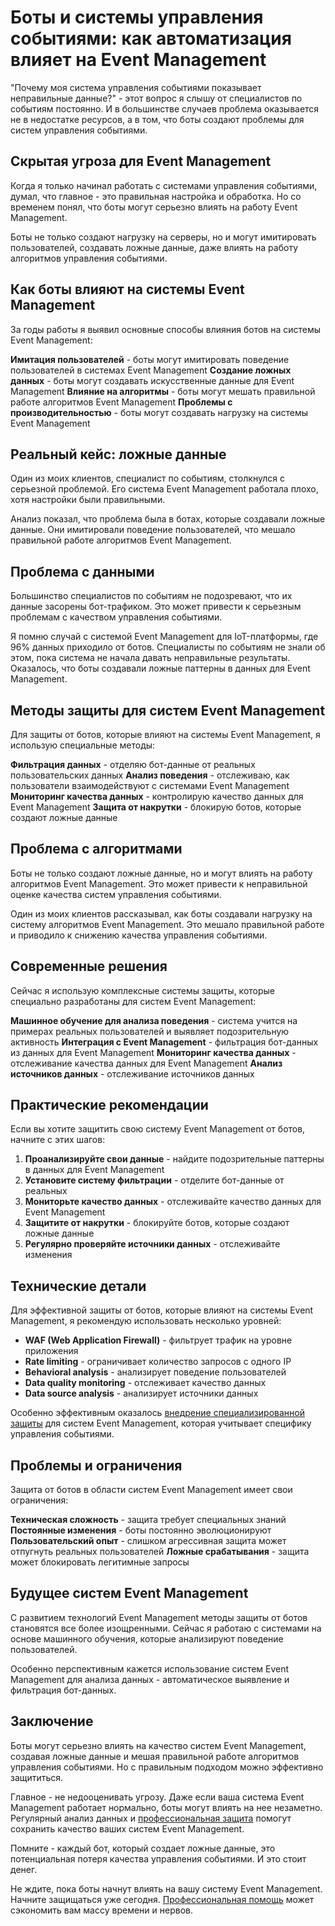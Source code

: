 ﻿# Боты и системы управления событиями: как автоматизация влияет на Event Management

"Почему моя система управления событиями показывает неправильные данные?" - этот вопрос я слышу от специалистов по событиям постоянно. И в большинстве случаев проблема оказывается не в недостатке ресурсов, а в том, что боты создают проблемы для систем управления событиями.

## Скрытая угроза для Event Management

Когда я только начинал работать с системами управления событиями, думал, что главное - это правильная настройка и обработка. Но со временем понял, что боты могут серьезно влиять на работу Event Management.

Боты не только создают нагрузку на серверы, но и могут имитировать пользователей, создавать ложные данные, даже влиять на работу алгоритмов управления событиями.

## Как боты влияют на системы Event Management

За годы работы я выявил основные способы влияния ботов на системы Event Management:

**Имитация пользователей** - боты могут имитировать поведение пользователей в системах Event Management
**Создание ложных данных** - боты могут создавать искусственные данные для Event Management
**Влияние на алгоритмы** - боты могут мешать правильной работе алгоритмов Event Management
**Проблемы с производительностью** - боты могут создавать нагрузку на системы Event Management

## Реальный кейс: ложные данные

Один из моих клиентов, специалист по событиям, столкнулся с серьезной проблемой. Его система Event Management работала плохо, хотя настройки были правильными.

Анализ показал, что проблема была в ботах, которые создавали ложные данные. Они имитировали поведение пользователей, что мешало правильной работе алгоритмов Event Management.

## Проблема с данными

Большинство специалистов по событиям не подозревают, что их данные засорены бот-трафиком. Это может привести к серьезным проблемам с качеством управления событиями.

Я помню случай с системой Event Management для IoT-платформы, где 96% данных приходило от ботов. Специалисты по событиям не знали об этом, пока система не начала давать неправильные результаты. Оказалось, что боты создавали ложные паттерны в данных для Event Management.

## Методы защиты для систем Event Management

Для защиты от ботов, которые влияют на системы Event Management, я использую специальные методы:

**Фильтрация данных** - отделяю бот-данные от реальных пользовательских данных
**Анализ поведения** - отслеживаю, как пользователи взаимодействуют с системами Event Management
**Мониторинг качества данных** - контролирую качество данных для Event Management
**Защита от накрутки** - блокирую ботов, которые создают ложные данные

## Проблема с алгоритмами

Боты не только создают ложные данные, но и могут влиять на работу алгоритмов Event Management. Это может привести к неправильной оценке качества систем управления событиями.

Один из моих клиентов рассказывал, как боты создавали нагрузку на систему алгоритмов Event Management. Это мешало правильной работе и приводило к снижению качества управления событиями.

## Современные решения

Сейчас я использую комплексные системы защиты, которые специально разработаны для систем Event Management:

**Машинное обучение для анализа поведения** - система учится на примерах реальных пользователей и выявляет подозрительную активность
**Интеграция с Event Management** - фильтрация бот-данных из данных для Event Management
**Мониторинг качества данных** - отслеживание качества данных для Event Management
**Анализ источников данных** - отслеживание источников данных

## Практические рекомендации

Если вы хотите защитить свою систему Event Management от ботов, начните с этих шагов:

1. **Проанализируйте свои данные** - найдите подозрительные паттерны в данных для Event Management
2. **Установите систему фильтрации** - отделите бот-данные от реальных
3. **Мониторьте качество данных** - отслеживайте качество данных для Event Management
4. **Защитите от накрутки** - блокируйте ботов, которые создают ложные данные
5. **Регулярно проверяйте источники данных** - отслеживайте изменения

## Технические детали

Для эффективной защиты от ботов, которые влияют на системы Event Management, я рекомендую использовать несколько уровней:

- **WAF (Web Application Firewall)** - фильтрует трафик на уровне приложения
- **Rate limiting** - ограничивает количество запросов с одного IP
- **Behavioral analysis** - анализирует поведение пользователей
- **Data quality monitoring** - отслеживает качество данных
- **Data source analysis** - анализирует источники данных

Особенно эффективным оказалось [внедрение специализированной защиты](https://progaem.com/ustanovka-antibota-usluga-po-zashhite-ot-botov-vashih-sajtov-na-razlichnyh-cms-sistemah.html) для систем Event Management, которая учитывает специфику управления событиями.

## Проблемы и ограничения

Защита от ботов в области систем Event Management имеет свои ограничения:

**Техническая сложность** - защита требует специальных знаний
**Постоянные изменения** - боты постоянно эволюционируют
**Пользовательский опыт** - слишком агрессивная защита может отпугнуть реальных пользователей
**Ложные срабатывания** - защита может блокировать легитимные запросы

## Будущее систем Event Management

С развитием технологий Event Management методы защиты от ботов становятся все более изощренными. Сейчас я работаю с системами на основе машинного обучения, которые анализируют поведение пользователей.

Особенно перспективным кажется использование систем Event Management для анализа данных - автоматическое выявление и фильтрация бот-данных.

## Заключение

Боты могут серьезно влиять на качество систем Event Management, создавая ложные данные и мешая правильной работе алгоритмов управления событиями. Но с правильным подходом можно эффективно защититься.

Главное - не недооценивать угрозу. Даже если ваша система Event Management работает нормально, боты могут влиять на нее незаметно. Регулярный анализ данных и [профессиональная защита](https://progaem.com/ustanovka-antibota-usluga-po-zashhite-ot-botov-vashih-sajtov-na-razlichnyh-cms-sistemah.html) помогут сохранить качество ваших систем Event Management.

Помните - каждый бот, который создает ложные данные, это потенциальная потеря качества управления событиями. И это стоит денег.

Не ждите, пока боты начнут влиять на вашу систему Event Management. Начните защищаться уже сегодня. [Профессиональная помощь](https://progaem.com/ustanovka-antibota-usluga-po-zashhite-ot-botov-vashih-sajtov-na-razlichnyh-cms-sistemah.html) может сэкономить вам массу времени и нервов.
